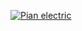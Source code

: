 [![Pian electric](https://img.youtube.com/vi/p7ay5NSMkBY/0.jpg)](https://www.youtube.com/watch?v=p7ay5NSMkBY)
